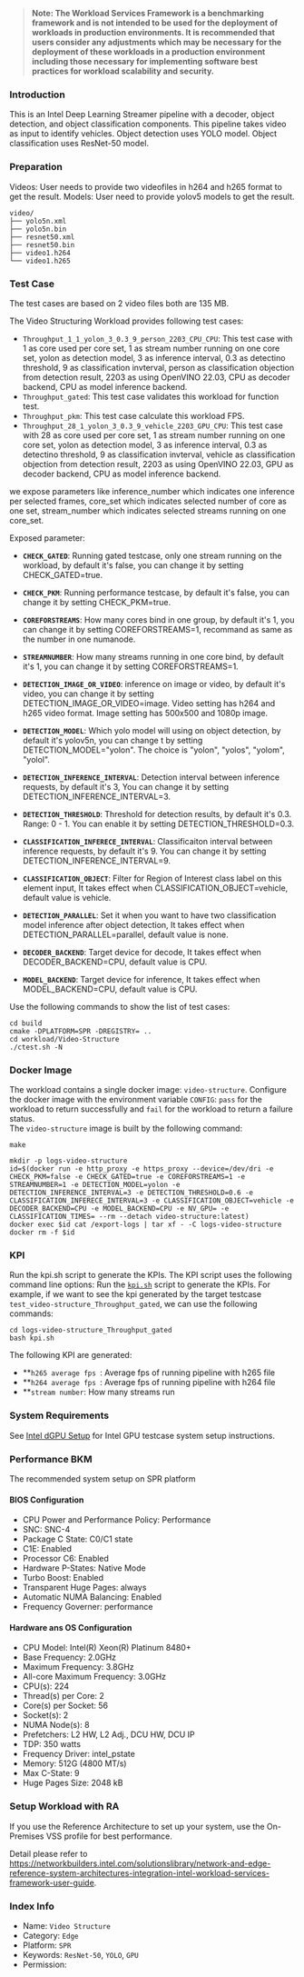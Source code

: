>
> **Note: The Workload Services Framework is a benchmarking framework and is not intended to be used for the deployment of workloads in production environments. It is recommended that users consider any adjustments which may be necessary for the deployment of these workloads in a production environment including those necessary for implementing software best practices for workload scalability and security.**
>
### Introduction
This is an Intel Deep Learning Streamer pipeline with a decoder, object detection, and object classification components. This pipeline takes video as input to identify vehicles. Object detection uses YOLO model. Object classification uses ResNet-50 model.

### Preparation

Videos: User needs to provide two videofiles in h264 and h265 format to get the result.
Models: User need to provide yolov5 models to get the result.
```
video/
├── yolo5n.xml
├── yolo5n.bin
├── resnet50.xml
├── resnet50.bin
├── video1.h264
└── video1.h265
```
### Test Case
The test cases are based on 2 video files both are 135 MB.

The Video Structuring Workload provides following test cases:
- `Throughput_1_1_yolon_3_0.3_9_person_2203_CPU_CPU`: This test case with 1 as core used per core set, 1 as stream number running on one core set, yolon as detection model, 3 as inference interval, 0.3 as detectino threshold, 9 as classification invterval, person as classification objection from detection result, 2203 as using OpenVINO 22.03, CPU as decoder backend, CPU as model inference backend.
- `Throughput_gated`: This test case validates this workload for function test.
- `Throughput_pkm`: This test case calculate this workload FPS.
- `Throughput_28_1_yolon_3_0.3_9_vehicle_2203_GPU_CPU`: This test case with 28 as core used per core set, 1 as stream number running on one core set, yolon as detection model, 3 as inference interval, 0.3 as detectino threshold, 9 as classification invterval, vehicle as classification objection from detection result, 2203 as using OpenVINO 22.03, GPU as decoder backend, CPU as model inference backend.

we expose parameters like inference_number which indicates one inference per selected frames, core_set which indicates selected number of core as one set, stream_number which indicates selected streams running on one core_set.

Exposed parameter: 

- **`CHECK_GATED`**: Running gated testcase, only one stream running on the workload, by default it's false, you can change it by setting CHECK_GATED=true. 

- **`CHECK_PKM`**: Running performance testcase, by default it's false, you can change it by setting CHECK_PKM=true.


- **`COREFORSTREAMS`**: How many cores bind in one group, by default it's 1, you can change it by setting COREFORSTREAMS=1, recommand as same as the number in one numanode.

- **`STREAMNUMBER`**: How many streams running in one core bind, by default it's 1, you can change it by setting COREFORSTREAMS=1.

- **`DETECTION_IMAGE_OR_VIDEO`**: inference on image or video, by default it's video, you can change it by setting DETECTION_IMAGE_OR_VIDEO=image. Video setting has h264 and h265 video format. Image setting has 500x500 and 1080p image. 


- **`DETECTION_MODEL`**: Which yolo model will using on object detection, by default it's yolov5n, you can change t by setting DETECTION_MODEL="yolon". The choice is "yolon", "yolos", "yolom", "yolol".


- **`DETECTION_INFERENCE_INTERVAL`**: Detection interval between inference requests, by default it's 3, You can change it by setting DETECTION_INFERENCE_INTERVAL=3.


- **`DETECTION_THRESHOLD`**: Threshold for detection results, by default it's 0.3. Range: 0 - 1. You can enable it by setting DETECTION_THRESHOLD=0.3.


- **`CLASSIFICATION_INFERECE_INTERVAL`**: Classificaiton interval between inference requests, by default it's 9. You can change it by setting DETECTION_INFERENCE_INTERVAL=9.

- **`CLASSIFICATION_OBJECT`**: Filter for Region of Interest class label on this element input, It takes effect when CLASSIFICATION_OBJECT=vehicle, default value is vehicle.

- **`DETECTION_PARALLEL`**: Set it when you want to have two classification model inference after object detection, It takes effect when DETECTION_PARALLEL=parallel, default value is none.

- **`DECODER_BACKEND`**: Target device for decode, It takes effect when DECODER_BACKEND=CPU, default value is CPU.

- **`MODEL_BACKEND`**: Target device for inference, It takes effect when MODEL_BACKEND=CPU, default value is CPU.


Use the following commands to show the list of test cases:
```
cd build
cmake -DPLATFORM=SPR -DREGISTRY= ..
cd workload/Video-Structure
./ctest.sh -N
```


### Docker Image
The workload contains a single docker image: `video-structure`. Configure the docker image with the environment variable `CONFIG`: `pass` for the workload to return successfully and `fail` for the workload to return a failure status.  
The `video-structure` image is built by the following command:
```
make
```

```
mkdir -p logs-video-structure
id=$(docker run -e http_proxy -e https_proxy --device=/dev/dri -e CHECK_PKM=false -e CHECK_GATED=true -e COREFORSTREAMS=1 -e STREAMNUMBER=1 -e DETECTION_MODEL=yolon -e DETECTION_INFERENCE_INTERVAL=3 -e DETECTION_THRESHOLD=0.6 -e CLASSIFICATION_INFERECE_INTERVAL=3 -e CLASSIFICATION_OBJECT=vehicle -e DECODER_BACKEND=CPU -e MODEL_BACKEND=CPU -e NV_GPU= -e CLASSIFICATION_TIMES= --rm --detach video-structure:latest)
docker exec $id cat /export-logs | tar xf - -C logs-video-structure
docker rm -f $id
```



### KPI

Run the kpi.sh script to generate the KPIs. The KPI script uses the following command line options:
Run the [`kpi.sh`](kpi.sh) script to generate the KPIs. For example, if we want to see the kpi generated by the target testcase `test_video-structure_Throughput_gated`, we can use the following commands:  

```
cd logs-video-structure_Throughput_gated
bash kpi.sh
```

The following KPI are generated:

- **`h265 average fps `: Average fps of running pipeline with h265 file 
- **`h264 average fps `: Average fps of running pipeline with h264 file 
- **`stream number`: How many streams run 

### System Requirements
See [Intel dGPU Setup](https://dgpu-docs.intel.com/driver/installation.html) for Intel GPU testcase system setup instructions.
### Performance BKM

The recommended system setup on SPR platform

#### BIOS Configuration
- CPU Power and Performance Policy: Performance
- SNC: SNC-4
- Package C State: C0/C1 state
- C1E: Enabled
- Processor C6: Enabled
- Hardware P-States: Native Mode
- Turbo Boost: Enabled
- Transparent Huge Pages: always
- Automatic NUMA Balancing: Enabled
- Frequency Governer: performance

#### Hardware ans OS Configuration
- CPU Model: Intel(R) Xeon(R) Platinum 8480+
- Base Frequency: 2.0GHz 
- Maximum Frequency: 3.8GHz
- All-core Maximum Frequency: 3.0GHz
- CPU(s): 224
- Thread(s) per Core: 2
- Core(s) per Socket: 56
- Socket(s): 2
- NUMA Node(s): 8
- Prefetchers: L2 HW, L2 Adj., DCU HW, DCU IP
- TDP: 350 watts
- Frequency Driver: intel_pstate
- Memory: 512G (4800 MT/s)
- Max C-State: 9
- Huge Pages Size: 2048 kB

### Setup Workload with RA
If you use the Reference Architecture to set up your system, use the On-Premises VSS profile for best performance. 

Detail please refer to https://networkbuilders.intel.com/solutionslibrary/network-and-edge-reference-system-architectures-integration-intel-workload-services-framework-user-guide.


### Index Info

- Name: `Video Structure`
- Category: `Edge`
- Platform: `SPR`
- Keywords: `ResNet-50`, `YOLO`, `GPU`
- Permission: 